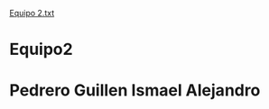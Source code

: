 [Equipo 2.txt](https://github.com/Ruvals444/Equipo2/files/7095351/Equipo.2.txt)
# Equipo2
# Pedrero Guillen Ismael Alejandro
